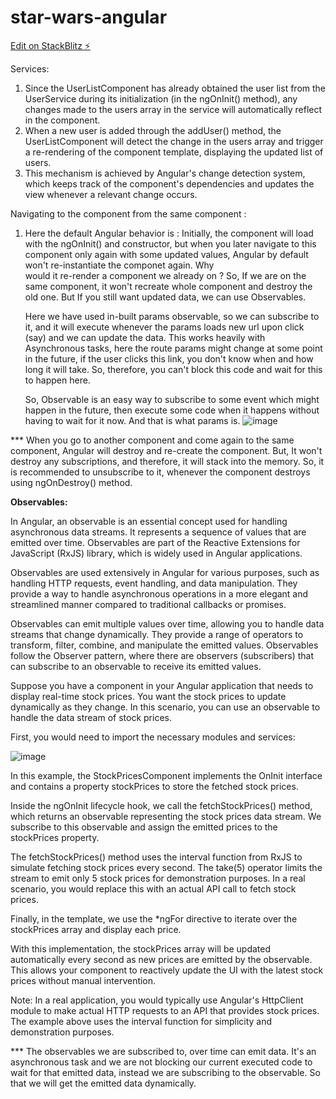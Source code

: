# star-wars-angular

[Edit on StackBlitz ⚡️](https://stackblitz.com/edit/jbjfmb)



Services:
1) Since the UserListComponent has already obtained the user list from the UserService during its initialization (in the ngOnInit() method), any changes made to the users array in the service will automatically reflect in      the component.
2) When a new user is added through the addUser() method, the UserListComponent will detect the change in the users array and trigger a re-rendering of the component template, displaying the updated list of users.
3) This mechanism is achieved by Angular's change detection system, which keeps track of the component's dependencies and updates the view whenever a relevant change occurs.

Navigating to the component from the same component :
1) Here the default Angular behavior is :
   Initially, the component will load with the ngOnInit() and constructor, but when you later navigate to this component only again with some updated values, Angular by default won't re-instantiate the componet again. Why   
   would it re-render a component we already on ? So, If we are on the same component, it won't recreate whole component and destroy the old one. But If you still want updated data, we can use Observables.

   Here we have used in-built params observable, so we can subscribe to it, and it will execute whenever the params loads new url upon click (say) and we can update the data. This works heavily with Asynchronous tasks, here the route params might change at some point in the future, if the user clicks this link, you don't know when and how long it will take. So, therefore, you can't block this code and wait for this to happen here.

   So, Observable is an easy way to subscribe to some event which might happen in the future, then execute some code when it happens without having to wait for it now. And that is what params is.
   ![image](https://github.com/vinay-64/star-wars-angular/assets/56100155/4bb2b31f-eebb-4422-8e2d-c0b8405e31bb)
   
*** When you go to another component and come again to the same component, Angular will destroy and re-create the component. But, It won't destroy any subscriptions, and therefore, it will stack into the memory. So, it is recommended to unsubscribe to it, whenever the component destroys using ngOnDestroy() method. 


**Observables:**

   In Angular, an observable is an essential concept used for handling asynchronous data streams. It represents a sequence of values that are emitted over time. Observables are part of the Reactive Extensions for JavaScript (RxJS) library, which is widely used in Angular applications.

   Observables are used extensively in Angular for various purposes, such as handling HTTP requests, event handling, and data manipulation. They provide a way to handle asynchronous operations in a more elegant and streamlined manner compared to traditional callbacks or promises.

   Observables can emit multiple values over time, allowing you to handle data streams that change dynamically. They provide a range of operators to transform, filter, combine, and manipulate the emitted values. Observables follow the Observer pattern, where there are observers (subscribers) that can subscribe to an observable to receive its emitted values.

   Suppose you have a component in your Angular application that needs to display real-time stock prices. You want the stock prices to update dynamically as they change. In this scenario, you can use an observable to handle the data stream of stock prices.

First, you would need to import the necessary modules and services:

![image](https://github.com/vinay-64/star-wars-angular/assets/56100155/f19086f3-798c-4cbd-ac82-22baa99a894c)

   In this example, the StockPricesComponent implements the OnInit interface and contains a property stockPrices to store the fetched stock prices.

   Inside the ngOnInit lifecycle hook, we call the fetchStockPrices() method, which returns an observable representing the stock prices data stream. We subscribe to this observable and assign the emitted prices to the stockPrices property.

   The fetchStockPrices() method uses the interval function from RxJS to simulate fetching stock prices every second. The take(5) operator limits the stream to emit only 5 stock prices for demonstration purposes. In a real scenario, you would replace this with an actual API call to fetch stock prices.

   Finally, in the template, we use the *ngFor directive to iterate over the stockPrices array and display each price.

   With this implementation, the stockPrices array will be updated automatically every second as new prices are emitted by the observable. This allows your component to reactively update the UI with the latest stock prices without manual intervention.

   Note: In a real application, you would typically use Angular's HttpClient module to make actual HTTP requests to an API that provides stock prices. The example above uses the interval function for simplicity and demonstration purposes.

   *** The observables we are subscribed to, over time can emit data. It's an asynchronous task and we are not blocking our current executed code to wait for that emitted data, instead we are subscribing to the observable. So that we will get the emitted data dynamically.



















